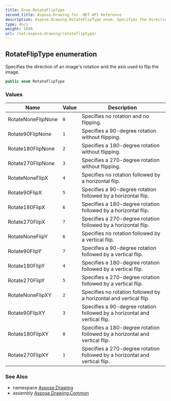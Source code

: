 ```yaml
---
title: Enum RotateFlipType
second_title: Aspose.Drawing for .NET API Reference
description: Aspose.Drawing.RotateFlipType enum. Specifies the direction of an images rotation and the axis used to flip the image
type: docs
weight: 1040
url: /net/aspose.drawing/rotatefliptype/
---
```

## RotateFlipType enumeration

Specifies the direction of an image's rotation and the axis used to flip the image.

```csharp
public enum RotateFlipType
```

### Values

| Name | Value | Description |
| --- | --- | --- |
| RotateNoneFlipNone | `0` | Specifies no rotation and no flipping. |
| Rotate90FlipNone | `1` | Specifies a 90-degree rotation without flipping. |
| Rotate180FlipNone | `2` | Specifies a 180-degree rotation without flipping. |
| Rotate270FlipNone | `3` | Specifies a 270-degree rotation without flipping. |
| RotateNoneFlipX | `4` | Specifies no rotation followed by a horizontal flip. |
| Rotate90FlipX | `5` | Specifies a 90-degree rotation followed by a horizontal flip. |
| Rotate180FlipX | `6` | Specifies a 180-degree rotation followed by a horizontal flip. |
| Rotate270FlipX | `7` | Specifies a 270-degree rotation followed by a horizontal flip. |
| RotateNoneFlipY | `6` | Specifies no rotation followed by a vertical flip. |
| Rotate90FlipY | `7` | Specifies a 90-degree rotation followed by a vertical flip. |
| Rotate180FlipY | `4` | Specifies a 180-degree rotation followed by a vertical flip. |
| Rotate270FlipY | `5` | Specifies a 270-degree rotation followed by a vertical flip. |
| RotateNoneFlipXY | `2` | Specifies no rotation followed by a horizontal and vertical flip. |
| Rotate90FlipXY | `3` | Specifies a 90-degree rotation followed by a horizontal and vertical flip. |
| Rotate180FlipXY | `0` | Specifies a 180-degree rotation followed by a horizontal and vertical flip. |
| Rotate270FlipXY | `1` | Specifies a 270-degree rotation followed by a horizontal and vertical flip. |

### See Also

* namespace [Aspose.Drawing](../../aspose.drawing/)
* assembly [Aspose.Drawing.Common](../../)


